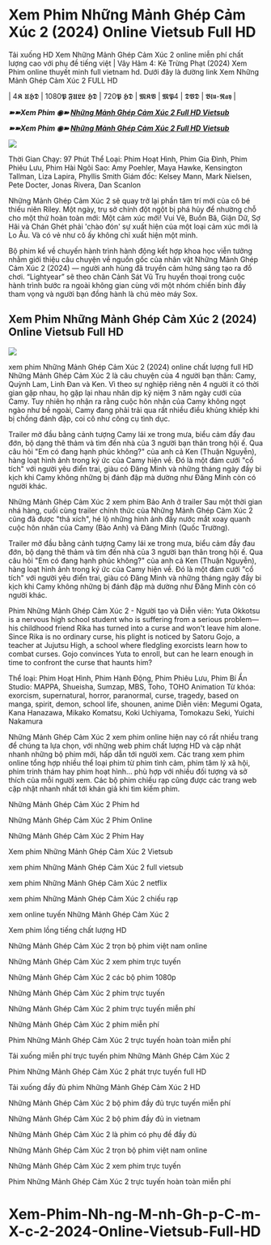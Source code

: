 <h1>Xem Phim Những Mảnh Ghép Cảm Xúc 2 (2024) Online Vietsub Full HD </h1>

Tải xuống HD Xem Những Mảnh Ghép Cảm Xúc 2 online miễn phí chất lượng cao với phụ đề tiếng việt | Vây Hãm 4: Kẻ Trừng Phạt (2024) Xem Phim online thuyết minh full vietnam hd. Dưới đây là đường link Xem Những Mảnh Ghép Cảm Xúc 2 FULL HD

| 4𝕶 𝖀𝕳𝕯 | 1080𝕻 𝕱𝖀𝕷𝕷 𝕳𝕯 | 720𝕻 𝕳𝕯 | 𝕸𝕶𝖁 | 𝕸𝕻4 | 𝕯𝖁𝕯 | 𝕭𝖑𝖚-𝕽𝖆𝖞 |

<p><b><I>➽➽Xem Phim ◉➽ <a href="https://hutagon.com/vi/movie/1022789/inside-out-2" rel="noopener">Những Mảnh Ghép Cảm Xúc 2 Full HD Vietsub</a></I></b></p>

<p><b><I>➽➽Xem Phim ◉➽ <a href="https://hutagon.com/vi/movie/1022789/inside-out-2" rel="noopener">Những Mảnh Ghép Cảm Xúc 2 Full HD Vietsub</a></I></b></p>

<img src="https://i.ytimg.com/vi/cMTJ7jj1TIg/hq720.jpg?sqp=-oaymwEhCK4FEIIDSFryq4qpAxMIARUAAAAAGAElAADIQj0AgKJD&rs=AOn4CLAFH9BaZLUyGkyLlxR4oDo1IFLOAg" />

Thời Gian Chạy: 97 Phút
Thể Loại: Phim Hoạt Hình, Phim Gia Đình, Phim Phiêu Lưu, Phim Hài
Ngôi Sao: Amy Poehler, Maya Hawke, Kensington Tallman, Liza Lapira, Phyllis Smith
Giám đốc: Kelsey Mann, Mark Nielsen, Pete Docter, Jonas Rivera, Dan Scanlon

Những Mảnh Ghép Cảm Xúc 2 sẽ quay trở lại phần tâm trí mới của cô bé thiếu niên Riley. Một ngày, trụ sở chính đột ngột bị phá hủy để nhường chỗ cho một thứ hoàn toàn mới: Một cảm xúc mới! Vui Vẻ, Buồn Bã, Giận Dữ, Sợ Hãi và Chán Ghét phải 'chào đón' sự xuất hiện của một loại cảm xúc mới là Lo Âu. Và có vẻ như cô ấy không chỉ xuất hiện một mình.

Bộ phim kể về chuyến hành trình hành động kết hợp khoa học viễn tưởng nhằm giới thiệu câu chuyện về nguồn gốc của nhân vật Những Mảnh Ghép Cảm Xúc 2 (2024) — người anh hùng đã truyền cảm hứng sáng tạo ra đồ chơi. “Lightyear” sẽ theo chân Cảnh Sát Vũ Trụ huyền thoại trong cuộc hành trình bước ra ngoài không gian cùng với một nhóm chiến binh đầy tham vọng và người bạn đồng hành là chú mèo máy Sox.

<h2>Xem Phim Những Mảnh Ghép Cảm Xúc 2 (2024) Online Vietsub Full HD </h2>

<img src="https://img.phimmoichillv.net/images/info/inside-out-2.jpg" />

xem phim Những Mảnh Ghép Cảm Xúc 2 (2024) online chất lượng full HD Những Mảnh Ghép Cảm Xúc 2 là câu chuyện của 4 người bạn thân: Camy, Quỳnh Lam, Linh Đan và Ken. Vì theo sự nghiệp riêng nên 4 người ít có thời gian gặp nhau, họ gặp lại nhau nhân dịp kỷ niệm 3 năm ngày cưới của Camy. Tuy nhiên họ nhận ra rằng cuộc hôn nhân của Camy không ngọt ngào như bề ngoài, Camy đang phải trải qua rất nhiều điều khủng khiếp khi bị chồng đánh đập, coi cô như công cụ tình dục.

Trailer mở đầu bằng cảnh tượng Camy lái xe trong mưa, biểu cảm đầy đau đớn, bộ dạng thê thảm và tìm đến nhà của 3 người bạn thân trong hội ế. Qua câu hỏi "Em có đang hạnh phúc không?" của anh cả Ken (Thuận Nguyễn), hàng loạt hình ảnh trong ký ức của Camy hiện về. Đó là một đám cưới "cổ tích" với người yêu điển trai, giàu có Đăng Minh và những tháng ngày đầy bi kịch khi Camy không những bị đánh đập mà dường như Đăng Minh còn có người khác.

Những Mảnh Ghép Cảm Xúc 2 xem phim Bảo Anh ở trailer Sau một thời gian nhá hàng, cuối cùng trailer chính thức của Những Mảnh Ghép Cảm Xúc 2 cũng đã được "thả xích", hé lộ những hình ảnh đầy nước mắt xoay quanh cuộc hôn nhân của Camy (Bảo Anh) và Đăng Minh (Quốc Trường).

Trailer mở đầu bằng cảnh tượng Camy lái xe trong mưa, biểu cảm đầy đau đớn, bộ dạng thê thảm và tìm đến nhà của 3 người bạn thân trong hội ế. Qua câu hỏi "Em có đang hạnh phúc không?" của anh cả Ken (Thuận Nguyễn), hàng loạt hình ảnh trong ký ức của Camy hiện về. Đó là một đám cưới "cổ tích" với người yêu điển trai, giàu có Đăng Minh và những tháng ngày đầy bi kịch khi Camy không những bị đánh đập mà dường như Đăng Minh còn có người khác.

Phim Những Mảnh Ghép Cảm Xúc 2 - Người tạo và Diễn viên: Yuta Okkotsu is a nervous high school student who is suffering from a serious problem—his childhood friend Rika has turned into a curse and won't leave him alone. Since Rika is no ordinary curse, his plight is noticed by Satoru Gojo, a teacher at Jujutsu High, a school where fledgling exorcists learn how to combat curses. Gojo convinces Yuta to enroll, but can he learn enough in time to confront the curse that haunts him?

Thể loại: Phim Hoạt Hình, Phim Hành Động, Phim Phiêu Lưu, Phim Bí Ẩn Studio: MAPPA, Shueisha, Sumzap, MBS, Toho, TOHO Animation Từ khóa: exorcism, supernatural, horror, paranormal, curse, tragedy, based on manga, spirit, demon, school life, shounen, anime Diễn viên: Megumi Ogata, Kana Hanazawa, Mikako Komatsu, Koki Uchiyama, Tomokazu Seki, Yuichi Nakamura

Những Mảnh Ghép Cảm Xúc 2 xem phim online hiện nay có rất nhiều trang để chúng ta lựa chọn, với những web phim chất lượng HD và cập nhật nhanh những bộ phim mới, hấp dẫn tới người xem. Các trang xem phim online tổng hợp nhiều thể loại phim từ phim tình cảm, phim tâm lý xã hội, phim trinh thám hay phim hoạt hình… phù hợp với nhiều đối tượng và sở thích của mỗi người xem. Các bộ phim chiếu rạp cũng được các trang web cập nhật nhanh nhất tới khán giả khi tìm kiếm phim.

Những Mảnh Ghép Cảm Xúc 2 Phim hd

Những Mảnh Ghép Cảm Xúc 2 Phim Online

Những Mảnh Ghép Cảm Xúc 2 Phim Hay

Xem phim Những Mảnh Ghép Cảm Xúc 2 Vietsub

xem phim Những Mảnh Ghép Cảm Xúc 2 full vietsub

xem phim Những Mảnh Ghép Cảm Xúc 2 netflix

xem phim Những Mảnh Ghép Cảm Xúc 2 chiếu rạp

xem online tuyến Những Mảnh Ghép Cảm Xúc 2

Xem phim lồng tiếng chất lượng HD

Những Mảnh Ghép Cảm Xúc 2 trọn bộ phim việt nam online

Những Mảnh Ghép Cảm Xúc 2 xem phim trực tuyến

Những Mảnh Ghép Cảm Xúc 2 các bộ phim 1080p

Những Mảnh Ghép Cảm Xúc 2 phim trực tuyến

Những Mảnh Ghép Cảm Xúc 2 phim trực tuyến miễn phí

Những Mảnh Ghép Cảm Xúc 2 phim miễn phí

Phim Những Mảnh Ghép Cảm Xúc 2 trực tuyến hoàn toàn miễn phí

Tải xuống miễn phí trực tuyến phim Những Mảnh Ghép Cảm Xúc 2

Phim Những Mảnh Ghép Cảm Xúc 2 phát trực tuyến full HD

Tải xuống đầy đủ phim Những Mảnh Ghép Cảm Xúc 2 HD

Những Mảnh Ghép Cảm Xúc 2 bộ phim đầy đủ trực tuyến miễn phí

Những Mảnh Ghép Cảm Xúc 2 bộ phim đầy đủ in vietnam

Những Mảnh Ghép Cảm Xúc 2 là phim có phụ đề đầy đủ

Những Mảnh Ghép Cảm Xúc 2 trọn bộ phim việt nam online

Những Mảnh Ghép Cảm Xúc 2 xem phim trực tuyến

Phim Những Mảnh Ghép Cảm Xúc 2 trực tuyến hoàn toàn miễn phí

# Xem-Phim-Nh-ng-M-nh-Gh-p-C-m-X-c-2-2024-Online-Vietsub-Full-HD

